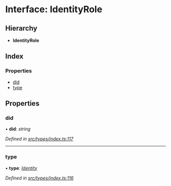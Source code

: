 # Interface: IdentityRole

## Hierarchy

* **IdentityRole**

## Index

### Properties

* [did](identityrole.md#did)
* [type](identityrole.md#type)

## Properties

###  did

• **did**: *string*

*Defined in [src/types/index.ts:117](https://github.com/PolymathNetwork/polymesh-sdk/blob/56921667/src/types/index.ts#L117)*

___

###  type

• **type**: *[Identity](../enums/roletype.md#identity)*

*Defined in [src/types/index.ts:116](https://github.com/PolymathNetwork/polymesh-sdk/blob/56921667/src/types/index.ts#L116)*
